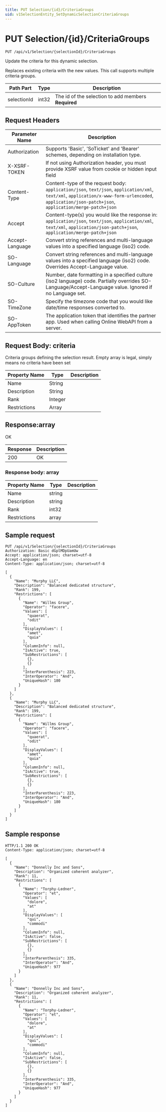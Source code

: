```yaml
---
title: PUT Selection/{id}/CriteriaGroups
uid: v1SelectionEntity_SetDynamicSelectionCriteriaGroups
---
```


# PUT Selection/{id}/CriteriaGroups

```http
PUT /api/v1/Selection/{selectionId}/CriteriaGroups
```

Update the criteria for this dynamic selection.


Replaces existing criteria with the new values. This call supports multiple criteria groups.





| Path Part | Type | Description |
|-----------|------|-------------|
| selectionId | int32 | The id of the selection to add members **Required** |



## Request Headers

| Parameter Name | Description |
|----------------|-------------|
| Authorization  | Supports 'Basic', 'SoTicket' and 'Bearer' schemes, depending on installation type. |
| X-XSRF-TOKEN   | If not using Authorization header, you must provide XSRF value from cookie or hidden input field |
| Content-Type | Content-type of the request body: `application/json`, `text/json`, `application/xml`, `text/xml`, `application/x-www-form-urlencoded`, `application/json-patch+json`, `application/merge-patch+json` |
| Accept         | Content-type(s) you would like the response in: `application/json`, `text/json`, `application/xml`, `text/xml`, `application/json-patch+json`, `application/merge-patch+json` |
| Accept-Language | Convert string references and multi-language values into a specified language (iso2) code. |
| SO-Language | Convert string references and multi-language values into a specified language (iso2) code. Overrides Accept-Language value. |
| SO-Culture | Number, date formatting in a specified culture (iso2 language) code. Partially overrides SO-Language/Accept-Language value. Ignored if no Language set. |
| SO-TimeZone | Specify the timezone code that you would like date/time responses converted to. |
| SO-AppToken | The application token that identifies the partner app. Used when calling Online WebAPI from a server. |

## Request Body: criteria 

Criteria groups defining the selection result. Empty array is legal, simply means no criteria have been set 

| Property Name | Type |  Description |
|----------------|------|--------------|
| Name | String |  |
| Description | String |  |
| Rank | Integer |  |
| Restrictions | Array |  |

## Response:array

OK

| Response | Description |
|----------------|-------------|
| 200 | OK |

### Response body: array

| Property Name | Type |  Description |
|----------------|------|--------------|
| Name | string |  |
| Description | string |  |
| Rank | int32 |  |
| Restrictions | array |  |

## Sample request

```http!
PUT /api/v1/Selection/{selectionId}/CriteriaGroups
Authorization: Basic dGplMDpUamUw
Accept: application/json; charset=utf-8
Accept-Language: en
Content-Type: application/json; charset=utf-8

[
  {
    "Name": "Murphy LLC",
    "Description": "Balanced dedicated structure",
    "Rank": 199,
    "Restrictions": [
      {
        "Name": "Willms Group",
        "Operator": "facere",
        "Values": [
          "quaerat",
          "odit"
        ],
        "DisplayValues": [
          "amet",
          "quia"
        ],
        "ColumnInfo": null,
        "IsActive": true,
        "SubRestrictions": [
          {},
          {}
        ],
        "InterParenthesis": 223,
        "InterOperator": "And",
        "UniqueHash": 180
      }
    ]
  },
  {
    "Name": "Murphy LLC",
    "Description": "Balanced dedicated structure",
    "Rank": 199,
    "Restrictions": [
      {
        "Name": "Willms Group",
        "Operator": "facere",
        "Values": [
          "quaerat",
          "odit"
        ],
        "DisplayValues": [
          "amet",
          "quia"
        ],
        "ColumnInfo": null,
        "IsActive": true,
        "SubRestrictions": [
          {},
          {}
        ],
        "InterParenthesis": 223,
        "InterOperator": "And",
        "UniqueHash": 180
      }
    ]
  }
]
```

## Sample response

```http_
HTTP/1.1 200 OK
Content-Type: application/json; charset=utf-8

[
  {
    "Name": "Donnelly Inc and Sons",
    "Description": "Organized coherent analyzer",
    "Rank": 11,
    "Restrictions": [
      {
        "Name": "Torphy-Ledner",
        "Operator": "et",
        "Values": [
          "dolore",
          "at"
        ],
        "DisplayValues": [
          "qui",
          "commodi"
        ],
        "ColumnInfo": null,
        "IsActive": false,
        "SubRestrictions": [
          {},
          {}
        ],
        "InterParenthesis": 335,
        "InterOperator": "And",
        "UniqueHash": 977
      }
    ]
  },
  {
    "Name": "Donnelly Inc and Sons",
    "Description": "Organized coherent analyzer",
    "Rank": 11,
    "Restrictions": [
      {
        "Name": "Torphy-Ledner",
        "Operator": "et",
        "Values": [
          "dolore",
          "at"
        ],
        "DisplayValues": [
          "qui",
          "commodi"
        ],
        "ColumnInfo": null,
        "IsActive": false,
        "SubRestrictions": [
          {},
          {}
        ],
        "InterParenthesis": 335,
        "InterOperator": "And",
        "UniqueHash": 977
      }
    ]
  }
]
```